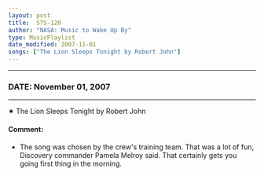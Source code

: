```yaml
---
layout: post
title:  STS-120
author: "NASA: Music to Wake Up By"
type: MusicPlaylist
date_modified: 2007-11-01
songs: ["The Lion Sleeps Tonight by Robert John"]
---
```


----
### DATE: November 01, 2007
----
✷ The Lion Sleeps Tonight by Robert John

#### Comment:
* The song was chosen by the crew's training team. That was a lot of fun, Discovery commander Pamela Melroy said. That certainly gets you going first thing in the morning.



<br/>
<center>
	<a target="_blank"
	   href="https://twitter.com/intent/tweet?hashtags=Space,NASA,Playlist,NASAWakeupCalls,SpaceProgram&text={{ page.author}}, '{{ page.songs.first }}' {{ page.title }}, {{ page.date | date: '%B %d, %Y' }}. {{ site.url }}{{ page.url }} @nasawakeupcalls">
	   <i class="fab fa-twitter" alt="Tweet this page" style="font-size: 1.3em;"></i>
	</a>
	&nbsp; 	<i class="fas fa-user-astronaut" style="font-size: 1.5em;"></i> &nbsp;
    <a type="amzn" search="'The Lion Sleeps Tonight by Robert John'" category="popular music">
        <i class="fab fa-amazon" style="font-size: 1.3em;"></i>
    </a>
</center>
